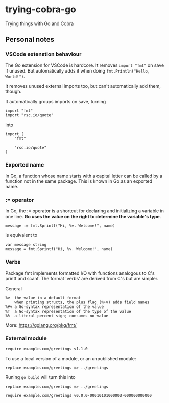# trying-cobra-go
Trying things with Go and Cobra

## Personal notes

### VSCode extenstion behaviour
The Go extension for VSCode is hardcore.
It removes `import "fmt"` on save if unused.
But automatically adds it when doing `fmt.Println("Hello, World!")`.

It removes unused external imports too, but can't automatically add them,
though.

It automatically groups imports on save, turning
```
import "fmt"
import "rsc.io/quote"
```
into
```
import (
	"fmt"

	"rsc.io/quote"
)
```

### Exported name
In Go, a function whose name starts with a capital letter can be called by a
function not in the same package. This is known in Go as an exported name.

### := operator
In Go, the := operator is a shortcut for declaring and initializing a variable
in one line. **Go uses the value on the right to determine the variable's
type**.

```
message := fmt.Sprintf("Hi, %v. Welcome!", name)
```
is equivalent to
```
var message string
message = fmt.Sprintf("Hi, %v. Welcome!", name)
```


### Verbs
Package fmt implements formatted I/O with functions analogous to C's printf and
scanf. The format 'verbs' are derived from C's but are simpler.

General
```
%v	the value in a default format
	when printing structs, the plus flag (%+v) adds field names
%#v	a Go-syntax representation of the value
%T	a Go-syntax representation of the type of the value
%%	a literal percent sign; consumes no value
```

More: https://golang.org/pkg/fmt/

### External module
```
require example.com/greetings v1.1.0
```

To use a local version of a module, or an unpublished module:
```
replace example.com/greetings => ../greetings
```
Runing `go build` will turn this into
```
replace example.com/greetings => ../greetings

require example.com/greetings v0.0.0-00010101000000-000000000000
```